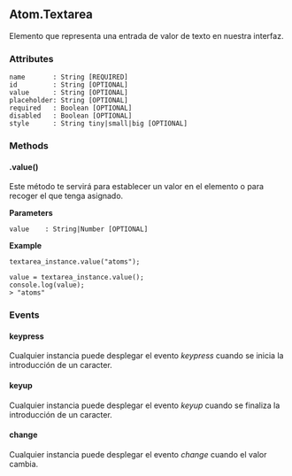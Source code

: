 ## Atom.Textarea
Elemento que representa una entrada de valor de texto en nuestra interfaz.

### Attributes

```
name       : String [REQUIRED]
id         : String [OPTIONAL]
value      : String [OPTIONAL]
placeholder: String [OPTIONAL]
required   : Boolean [OPTIONAL]
disabled   : Boolean [OPTIONAL]
style      : String tiny|small|big [OPTIONAL]
```

### Methods

#### .value()
Este método te servirá para establecer un valor en el elemento o para recoger el que tenga asignado.

**Parameters**

```
value    : String|Number [OPTIONAL]
```
**Example**

```
textarea_instance.value("atoms");

value = textarea_instance.value();
console.log(value);
> "atoms"
```

### Events

#### keypress
Cualquier instancia puede desplegar el evento *keypress* cuando se inicia la introducción de un caracter.

#### keyup
Cualquier instancia puede desplegar el evento *keyup* cuando se finaliza la introducción de un caracter.

#### change
Cualquier instancia puede desplegar el evento *change* cuando el valor cambia.